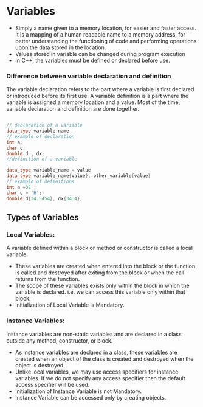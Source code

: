 # Variables

- Simply a name given to a memory location, for easier and faster access. It is a mapping of a human readable name to a memory address, for better understanding the functioning of code and performing operations upon the data stored in the location. 
- Values stored in variable can be changed during program execution
- In C++, the variables must be defined or declared before use. 

### Difference between variable declaration and definition
The variable declaration refers to the part where a variable is first declared or introduced before its first use. A variable definition is a part where the variable is assigned a memory location and a value. Most of the time, variable declaration and definition are done together.

```c++ 

// declaration of a variable 
data_type variable name  
// example of declaration 
int a; 
char c; 
double d , dx; 
//definition of a variable 

data_type variable_name = value 
data_type variable_name{value}, other_variable{value}
// example of definitions 
int a =32 ; 
char c = 'H'; 
double d{34.5454}, dx{3434}; 
``` 
## Types of Variables

### Local Variables: 

A variable defined within a block or method or constructor is called a local variable. 

- These variables are created when entered into the block or the function is called and destroyed after exiting from the block or when the call returns from the function.
- The scope of these variables exists only within the block in which the variable is declared. i.e. we can access this variable only within that block.
- Initialization of Local Variable is Mandatory.

### Instance Variables: 

Instance variables are non-static variables and are declared in a class outside any method, constructor, or block. 
- As instance variables are declared in a class, these variables are created when an object of the class is created and destroyed when the object is destroyed.
- Unlike local variables, we may use access specifiers for instance variables. If we do not specify any access specifier then the default access specifier will be used.
- Initialization of Instance Variable is not Mandatory.
- Instance Variable can be accessed only by creating objects.
